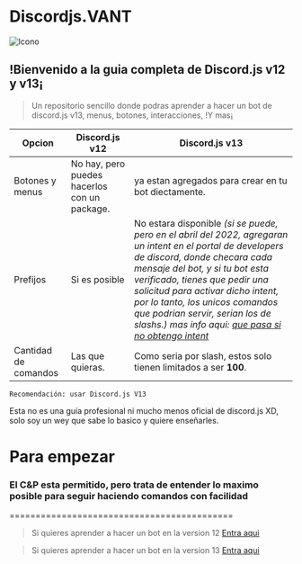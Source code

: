 # Discordjs.VANT

![Icono](https://cdn.discordapp.com/icons/883184239166771200/8c1255ca6708ffea686bc80ab3e53c06.webp?size=2048)


## !Bienvenido a la guia completa de Discord.js v12 y v13¡

> Un repositorio sencillo donde podras aprender a hacer un bot de discord.js v13, menus, botones, interacciones, !Y mas¡

|Opcion|Discord.js v12|Discord.js v13|
|--------|--------|--------|
|Botones y menus|No hay, pero puedes hacerlos con un package.|ya estan agregados para crear en tu bot diectamente.|
|Prefijos|Si es posible|No estara disponible *(si se puede, pero en el abril del 2022, agregaran un intent en el portal de developers de discord, donde checara cada mensaje del bot, y si tu bot esta verificado, tienes que pedir una solicitud para activar dicho intent, por lo tanto, los unicos comandos que podrian servir, serian los de slashs.) mas info aqui: [que pasa si no obtengo intent](https://guia.aguacate.ml/extras/#%C2%BFque-pasara-con-mi-bot-si-no-obtengo-el-intent)*|
|Cantidad de comandos|Las que quieras.|Como seria por slash, estos solo tienen limitados a ser **100**.|

```
Recomendación: usar Discord.js V13
```



Esta no es una guía profesional ni mucho menos oficial de discord.js XD, solo soy un wey que sabe lo basico y quiere enseñarles.





# Para empezar

### El C&P esta permitido, pero trata de entender lo maximo posible para seguir haciendo comandos con facilidad

===========================================

> Si quieres aprender a hacer un bot en la version 12
> [Entra aqui](versiones/v12.md)

> Si quieres aprender a hacer un bot en la version 13
> [Entra aqui](versiones/v13.md)
